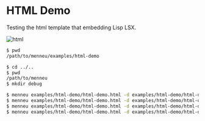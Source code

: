 # HTML Demo
Testing the html template that embedding Lisp LSX.

![html](https://shellyln.github.io/menneu/assets/pdf/example-html.png)

```bash
$ pwd
/path/to/menneu/examples/html-demo

$ cd ../..
$ pwd
/path/to/menneu
$ mkdir debug

$ menneu examples/html-demo/html-demo.html -d examples/html-demo/html-demo.data.lisp -o debug/html-demo.html.html
$ menneu examples/html-demo/html-demo.html -d examples/html-demo/html-demo.data.lisp -o debug/html-demo.html.html.pdf
$ menneu examples/html-demo/html-demo.html -d examples/html-demo/html-demo.data.lisp -o debug/html-demo.html.html.png
$ menneu examples/html-demo/html-demo.html -d examples/html-demo/html-demo.data.lisp -o debug/html-demo.html.html.jpeg
```

